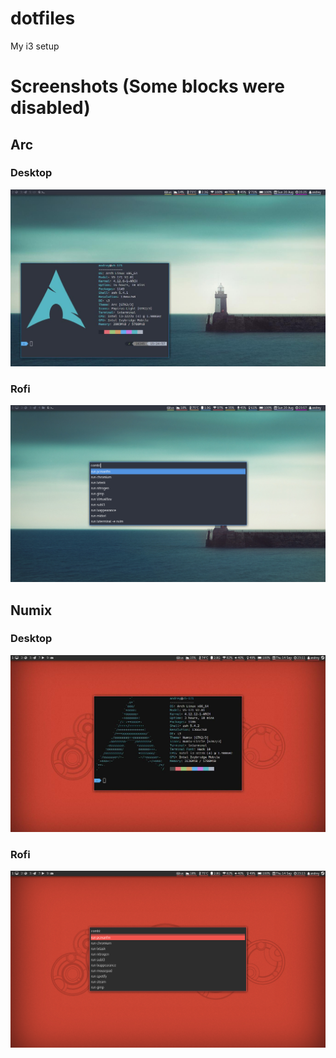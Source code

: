 # dotfiles
My i3 setup

# Screenshots (Some blocks were disabled)

## Arc

### Desktop 
![arc-desktop](https://github.com/grozahn/dotfiles/blob/master/screenshots/arc-desktop.jpg)

### Rofi
![arc-rofi](https://github.com/grozahn/dotfiles/blob/master/screenshots/arc-rofi.jpg)

## Numix

### Desktop

![numix-desktop](https://github.com/grozahn/dotfiles/blob/master/screenshots/numix-desktop.jpg)

### Rofi

![numix-rofi](https://github.com/grozahn/dotfiles/blob/master/screenshots/numix-rofi.jpg)

